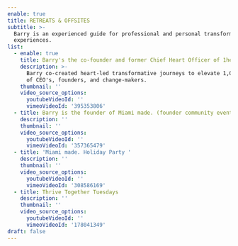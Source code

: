 ```yaml
---
enable: true
title: RETREATS & OFFSITES
subtitle: >-
  Barry is an experienced guide for professional and personal transformative
  experiences.
list:
  - enable: true
    title: Barry's the co-founder and former Chief Heart Officer of 1heart ❤️
    description: >-
      Barry co-created heart-led transformative journeys to elevate 1,000+ lives
      of CEO's, founders, and change-makers.
    thumbnail: ''
    video_source_options:
      youtubeVideoId: ''
      vimeoVideoId: '395353806'
  - title: Barry is the founder of Miami made. (founder community events)
    description: ''
    thumbnail: ''
    video_source_options:
      youtubeVideoId: ''
      vimeoVideoId: '357365479'
  - title: 'Miami made. Holiday Party '
    description: ''
    thumbnail: ''
    video_source_options:
      youtubeVideoId: ''
      vimeoVideoId: '308586169'
  - title: Thrive Together Tuesdays
    description: ''
    thumbnail: ''
    video_source_options:
      youtubeVideoId: ''
      vimeoVideoId: '178041349'
draft: false
---
```

